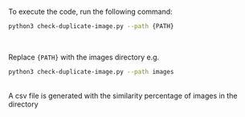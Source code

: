 To execute the code, run the following command: <br />
```bash
python3 check-duplicate-image.py --path {PATH}
```
<br />

Replace `{PATH}` with the images directory e.g.  <br />
```bash
python3 check-duplicate-image.py --path images
```
<br />
A csv file is generated with the similarity percentage of images in the directory
